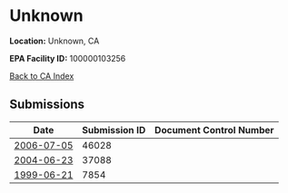 # Unknown

**Location:** Unknown, CA

**EPA Facility ID:** 100000103256

[Back to CA Index](../../index.md)

## Submissions

| Date | Submission ID | Document Control Number |
|------|--------------|-------------------------|
| [2006-07-05](submissions/46028.md) | 46028 |  |
| [2004-06-23](submissions/37088.md) | 37088 |  |
| [1999-06-21](submissions/7854.md) | 7854 |  |
